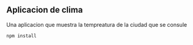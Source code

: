 ## Aplicacion de clima

Una aplicacion que muestra la tempreatura de la ciudad que se consule

```
npm install
```